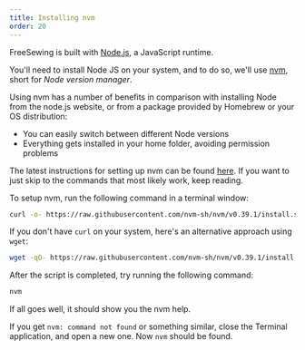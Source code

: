 ```yaml
---
title: Installing nvm
order: 20
---
```


FreeSewing is built with [Node.js](https://nodejs.org/), a JavaScript runtime.

You'll need to install Node JS on your system, and to do so, we'll
use [nvm](https://github.com/nvm-sh/nvm), short for _Node version manager_.

Using nvm has a number of benefits in comparison with installing Node from
the node.js website, or from a package provided by Homebrew or your OS distribution:

- You can easily switch between different Node versions
- Everything gets installed in your home folder, avoiding permission problems

The latest instructions for setting up nvm can be found [here](https://github.com/nvm-sh/nvm#installing-and-updating). If you want to just skip to the commands that most likely work, keep reading.

To setup nvm, run the following command in a terminal window:

```bash
curl -o- https://raw.githubusercontent.com/nvm-sh/nvm/v0.39.1/install.sh | bash
```

If you don't have `curl` on your system, here's an alternative approach using `wget`:

```bash
wget -qO- https://raw.githubusercontent.com/nvm-sh/nvm/v0.39.1/install.sh | bash
```

After the script is completed, try running the following command:

```bash
nvm
```

If all goes well, it should show you the nvm help.

<Tip>

If you get `nvm: command not found` or something similar, close the Terminal
application, and open a new one. Now `nvm` should be found.

</Tip>
